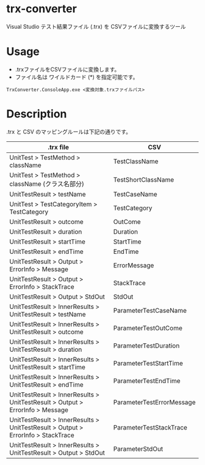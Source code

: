 # trx-converter
Visual Studio テスト結果ファイル (.trx) を CSVファイルに変換するツール

# Usage
- .trxファイルをCSVファイルに変換します。
- ファイル名は ワイルドカード (*) を指定可能です。 

```
TrxConverter.ConsoleApp.exe <変換対象.trxファイルパス>
```

# Description 
.trx と CSV のマッピングルールは下記の通りです。

|  .trx file  |  CSV  |
| ---- | ---- |
| UnitTest > TestMethod > className | TestClassName |
| UnitTest > TestMethod > className (クラス名部分)  | TestShortClassName |
| UnitTestResult > testName | TestCaseName |
| UnitTest > TestCategoryItem > TestCategory | TestCategory |
| UnitTestResult > outcome | OutCome |
| UnitTestResult > duration | Duration |
| UnitTestResult > startTime | StartTime |
| UnitTestResult > endTime | EndTime |
| UnitTestResult > Output > ErrorInfo > Message | ErrorMessage |
| UnitTestResult > Output > ErrorInfo > StackTrace | StackTrace |
| UnitTestResult > Output > StdOut | StdOut |
| UnitTestResult > InnerResults > UnitTestResult > testName | ParameterTestCaseName |
| UnitTestResult > InnerResults > UnitTestResult > outcome | ParameterTestOutCome |
| UnitTestResult > InnerResults > UnitTestResult > duration | ParameterTestDuration |
| UnitTestResult > InnerResults > UnitTestResult > startTime | ParameterTestStartTime |
| UnitTestResult > InnerResults > UnitTestResult > endTime | ParameterTestEndTime |
| UnitTestResult > InnerResults > UnitTestResult > Output > ErrorInfo > Message | ParameterTestErrorMessage |
| UnitTestResult > InnerResults > UnitTestResult > Output > ErrorInfo > StackTrace | ParameterTestStackTrace |
| UnitTestResult > InnerResults > UnitTestResult > Output > StdOut | ParameterStdOut |